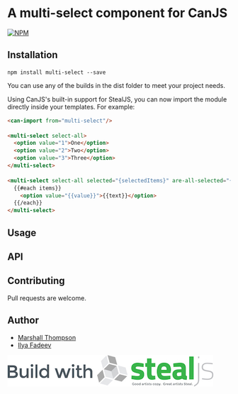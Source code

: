 # A multi-select component for CanJS

[![NPM](https://nodei.co/npm/multi-select.png?downloads=true&downloadRank=true&stars=true)](https://nodei.co/npm/multi-select/)

## Installation
```
npm install multi-select --save
```

You can use any of the builds in the dist folder to meet your project needs.

Using CanJS's built-in support for StealJS, you can now import the module directly inside your templates.  For example:
```html
<can-import from="multi-select"/>

<multi-select select-all>
  <option value="1">One</option>
  <option value="2">Two</option>
  <option value="3">Three</option>
</multi-select>

<multi-select select-all selected="{selectedItems}" are-all-selected="{areAllSelected}">
  {{#each items}}
    <option value="{{value}}">{{text}}</option>
  {{/each}}
</multi-select>

```

## Usage


## API


## Contributing
Pull requests are welcome.

## Author

- [Marshall Thompson](https://github.com/marshallswain)
- [Ilya Fadeev](https://github.com/ilyavf)

[![Built with StealJS](./dist/build-with-stealjs.jpg)](http://StealJS.com)

